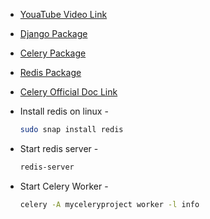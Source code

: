 - [YouaTube Video Link](https://youtu.be/BGiQJgWukRA?si=nAc761dsYbYwOYNN)

- [Django Package](https://pypi.org/project/Django/)

- [Celery Package](https://pypi.org/project/celery/)

- [Redis Package](https://pypi.org/project/redis/)

- [Celery Official Doc Link](https://docs.celeryq.dev/en/stable/django/first-steps-with-django.html)

- Install redis on linux -
    ```bash
    sudo snap install redis
    ```

- Start redis server -
    ```bash
    redis-server
    ```

- Start Celery Worker -
    ```bash
    celery -A myceleryproject worker -l info 
    ```